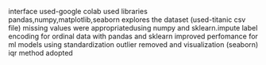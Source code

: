 interface used-google colab
used libraries pandas,numpy,matplotlib,seaborn
explores the dataset (used-titanic csv file)
missing values were appropriatedusing numpy and sklearn.impute
label encoding for ordinal data with pandas and sklearn
improved perfomance for ml models using standardization
outlier removed and visualization (seaborn)
iqr method adopted
